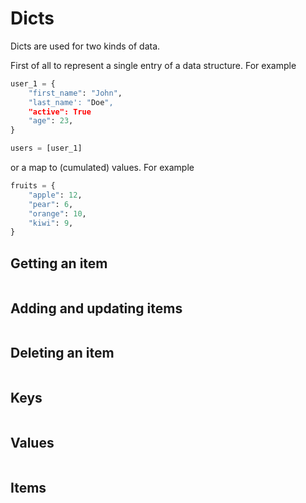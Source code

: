 # Dicts

Dicts are used for two kinds of data.

First of all to represent a single entry of a data structure. For example

```python
user_1 = {
    "first_name": "John",
    "last_name': "Doe",
    "active": True
    "age": 23,
}

users = [user_1]
```

or a map to (cumulated) values. For example

```python
fruits = {
    "apple": 12,
    "pear": 6,
    "orange": 10,
    "kiwi": 9,
}
```

## Getting an item

```{literalinclude} get.py
```

## Adding and updating items

```{literalinclude} update.py
```

## Deleting an item

```{literalinclude} delete.py
```

## Keys

```{literalinclude} keys.py
```

## Values

```{literalinclude} values.py
```

## Items

```{literalinclude} items.py
```
